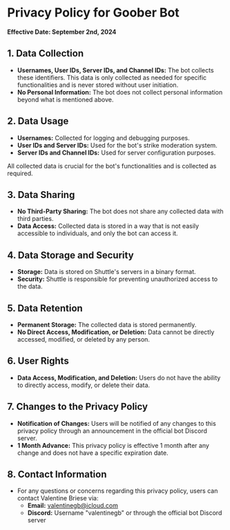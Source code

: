 # Privacy Policy for Goober Bot

**Effective Date: September 2nd, 2024**

## 1. Data Collection

- **Usernames, User IDs, Server IDs, and Channel IDs:** The bot collects these identifiers. This data is only collected as needed for specific functionalities and is never stored without user initiation.
- **No Personal Information:** The bot does not collect personal information beyond what is mentioned above.

## 2. Data Usage

- **Usernames:** Collected for logging and debugging purposes.
- **User IDs and Server IDs:** Used for the bot's strike moderation system.
- **Server IDs and Channel IDs:** Used for server configuration purposes.

All collected data is crucial for the bot's functionalities and is collected as required.

## 3. Data Sharing

- **No Third-Party Sharing:** The bot does not share any collected data with third parties.
- **Data Access:** Collected data is stored in a way that is not easily accessible to individuals, and only the bot can access it.

## 4. Data Storage and Security

- **Storage:** Data is stored on Shuttle's servers in a binary format.
- **Security:** Shuttle is responsible for preventing unauthorized access to the data.

## 5. Data Retention

- **Permanent Storage:** The collected data is stored permanently.
- **No Direct Access, Modification, or Deletion:** Data cannot be directly accessed, modified, or deleted by any person.

## 6. User Rights

- **Data Access, Modification, and Deletion:** Users do not have the ability to directly access, modify, or delete their data.

## 7. Changes to the Privacy Policy

- **Notification of Changes:** Users will be notified of any changes to this privacy policy through an announcement in the official bot Discord server.
- **1 Month Advance:** This privacy policy is effective 1 month after any change and does not have a specific expiration date.

## 8. Contact Information

- For any questions or concerns regarding this privacy policy, users can contact Valentine Briese via:
  - **Email:** valentinegb@icloud.com
  - **Discord:** Username "valentinegb" or through the official bot Discord server
